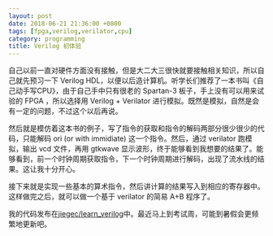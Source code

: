 ```yaml
---
layout: post
date: 2018-06-21 21:36:00 +0800
tags: [fpga,verilog,verilator,cpu]
category: programming
title: Verilog 初体验
---
```


自己以前一直对硬件方面没有接触，但是大二大三很快就要接触相关知识，所以自己就先预习一下 Verilog HDL，以便以后造计算机。听学长们推荐了一本书叫《自己动手写CPU》，由于自己手中只有很老的 Spartan-3 板子，手上没有可以用来试验的 FPGA ，所以选择用 Verilog + Verilator 进行模拟。既然是模拟，自然是会有一定的问题，不过这个以后再说。

然后就是模仿着这本书的例子，写了指令的获取和指令的解码两部分很少很少的代码，只能解码 ori (or with immidiate) 这一个指令。然后，通过 verilator 跑模拟，输出 vcd 文件，再用 gtkwave 显示波形，终于能够看到我想要的结果了。能够看到，前一个时钟周期获取指令，下一个时钟周期进行解码，出现了流水线的结果。这让我十分开心。

接下来就是实现一些基本的算术指令，然后讲计算的结果写入到相应的寄存器中。这样做完之后，就可以做一个基于 verilator 的简易 A+B 程序了。

我的代码发布在[jiegec/learn_verilog](https://github.com/jiegec/learn_verilog)中。最近马上到考试周，可能到暑假会更频繁地更新吧。
